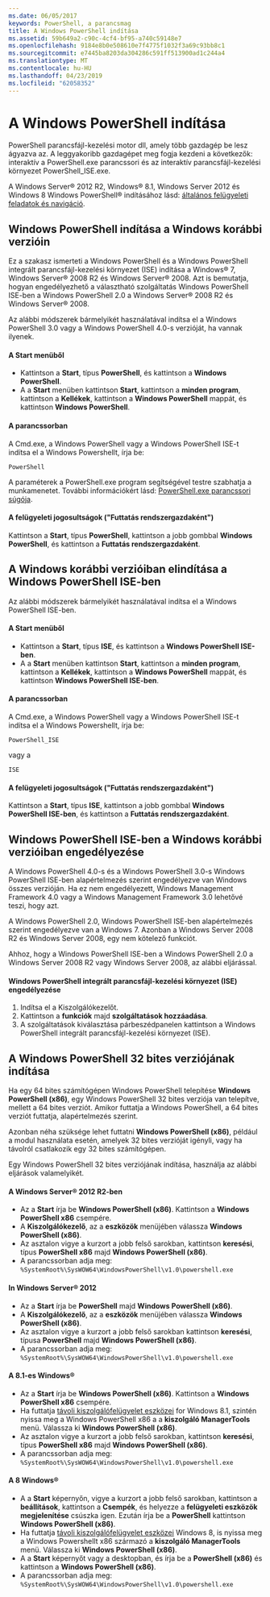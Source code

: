 ```yaml
---
ms.date: 06/05/2017
keywords: PowerShell, a parancsmag
title: A Windows PowerShell indítása
ms.assetid: 59b649a2-c90c-4cf4-bf95-a740c59148e7
ms.openlocfilehash: 9184e8b0e508610e7f4775f1032f3a69c93bb8c1
ms.sourcegitcommit: e7445ba8203da304286c591ff513900ad1c244a4
ms.translationtype: MT
ms.contentlocale: hu-HU
ms.lasthandoff: 04/23/2019
ms.locfileid: "62058352"
---
```

# <a name="starting-windows-powershell"></a>A Windows PowerShell indítása
PowerShell parancsfájl-kezelési motor dll, amely több gazdagép be lesz ágyazva az.  A leggyakoribb gazdagépet meg fogja kezdeni a következők: interaktív a PowerShell.exe parancssori és az interaktív parancsfájl-kezelési környezet PowerShell_ISE.exe.

A Windows Server® 2012 R2, Windows® 8.1, Windows Server 2012 és Windows 8 Windows PowerShell® indításához lásd: [általános felügyeleti feladatok és navigáció](https://technet.microsoft.com/library/hh831491.aspx).

## <a name="how-to-start-windows-powershell-on-earlier-versions-of-windows"></a>Windows PowerShell indítása a Windows korábbi verzióin

Ez a szakasz ismerteti a Windows PowerShell és a Windows PowerShell integrált parancsfájl-kezelési környezet (ISE) indítása a Windows® 7, Windows Server® 2008 R2 és Windows Server® 2008. Azt is bemutatja, hogyan engedélyezhető a választható szolgáltatás Windows PowerShell ISE-ben a Windows PowerShell 2.0 a Windows Server® 2008 R2 és Windows Server® 2008.

Az alábbi módszerek bármelyikét használatával indítsa el a Windows PowerShell 3.0 vagy a Windows PowerShell 4.0-s verzióját, ha vannak ilyenek.

#### <a name="from-the-start-menu"></a>A Start menüből

- Kattintson a **Start**, típus **PowerShell**, és kattintson a **Windows PowerShell**.
- A a **Start** menüben kattintson **Start**, kattintson a **minden program**, kattintson a **Kellékek**, kattintson a **Windows PowerShell**  mappát, és kattintson **Windows PowerShell**.

#### <a name="at-the-command-prompt"></a>A parancssorban

A Cmd.exe, a Windows PowerShell vagy a Windows PowerShell ISE-t indítsa el a Windows Powershellt, írja be:

```
PowerShell
```

A paraméterek a PowerShell.exe program segítségével testre szabhatja a munkamenetet. További információkért lásd: [PowerShell.exe parancssori súgója](../core-powershell/console/PowerShell.exe-Command-Line-Help.md).

#### <a name="with-administrative-privileges-run-as-administrator"></a>A felügyeleti jogosultságok ("Futtatás rendszergazdaként")

Kattintson a **Start**, típus **PowerShell**, kattintson a jobb gombbal **Windows PowerShell**, és kattintson a **Futtatás rendszergazdaként**.

## <a name="how-to-start-windows-powershell-ise-on-earlier-releases-of-windows"></a>A Windows korábbi verzióiban elindítása a Windows PowerShell ISE-ben

Az alábbi módszerek bármelyikét használatával indítsa el a Windows PowerShell ISE-ben.

#### <a name="from-the-start-menu"></a>A Start menüből

- Kattintson a **Start**, típus **ISE**, és kattintson a **Windows PowerShell ISE-ben**.
- A a **Start** menüben kattintson **Start**, kattintson a **minden program**, kattintson a **Kellékek**, kattintson a **Windows PowerShell**  mappát, és kattintson **Windows PowerShell ISE-ben**.

#### <a name="at-the-command-prompt"></a>A parancssorban

A Cmd.exe, a Windows PowerShell vagy a Windows PowerShell ISE-t indítsa el a Windows Powershellt, írja be:

```
PowerShell_ISE
```

vagy a

```
ISE
```

#### <a name="with-administrative-privileges-run-as-administrator"></a>A felügyeleti jogosultságok ("Futtatás rendszergazdaként")

Kattintson a **Start**, típus **ISE**, kattintson a jobb gombbal **Windows PowerShell ISE-ben**, és kattintson a **Futtatás rendszergazdaként**.

## <a name="how-to-enable-windows-powershell-ise-on-earlier-releases-of-windows"></a>Windows PowerShell ISE-ben a Windows korábbi verzióiban engedélyezése

A Windows PowerShell 4.0-s és a Windows PowerShell 3.0-s Windows PowerShell ISE-ben alapértelmezés szerint engedélyezve van Windows összes verzióján. Ha ez nem engedélyezett, Windows Management Framework 4.0 vagy a Windows Management Framework 3.0 lehetővé teszi, hogy azt.

A Windows PowerShell 2.0, Windows PowerShell ISE-ben alapértelmezés szerint engedélyezve van a Windows 7. Azonban a Windows Server 2008 R2 és Windows Server 2008, egy nem kötelező funkciót.

Ahhoz, hogy a Windows PowerShell ISE-ben a Windows PowerShell 2.0 a Windows Server 2008 R2 vagy Windows Server 2008, az alábbi eljárással.

#### <a name="to-enable-windows-powershell-integrated-scripting-environment-ise"></a>Windows PowerShell integrált parancsfájl-kezelési környezet (ISE) engedélyezése

1. Indítsa el a Kiszolgálókezelőt.
2. Kattintson a **funkciók** majd **szolgáltatások hozzáadása**.
3. A szolgáltatások kiválasztása párbeszédpanelen kattintson a Windows PowerShell integrált parancsfájl-kezelési környezet (ISE).

## <a name="starting-the-32-bit-version-of-windows-powershell"></a>A Windows PowerShell 32 bites verziójának indítása

Ha egy 64 bites számítógépen Windows PowerShell telepítése **Windows PowerShell (x86)**, egy Windows PowerShell 32 bites verziója van telepítve, mellett a 64 bites verziót. Amikor futtatja a Windows PowerShell, a 64 bites verziót futtatja, alapértelmezés szerint.

Azonban néha szüksége lehet futtatni **Windows PowerShell (x86)**, például a modul használata esetén, amelyek 32 bites verzióját igényli, vagy ha távolról csatlakozik egy 32 bites számítógépen.

Egy Windows PowerShell 32 bites verziójának indítása, használja az alábbi eljárások valamelyikét.

#### <a name="in-windows-server-2012-r2"></a>A Windows Server® 2012 R2-ben

- Az a **Start** írja be **Windows PowerShell (x86)**. Kattintson a **Windows PowerShell x86** csempére.
- A **Kiszolgálókezelő**, az a **eszközök** menüjében válassza **Windows PowerShell (x86)**.
- Az asztalon vigye a kurzort a jobb felső sarokban, kattintson **keresési**, típus **PowerShell x86** majd **Windows PowerShell (x86)**.
- A parancssorban adja meg: `%SystemRoot%\SysWOW64\WindowsPowerShell\v1.0\powershell.exe`

#### <a name="in-windows-server-2012"></a>In Windows Server® 2012

- Az a **Start** írja be **PowerShell** majd **Windows PowerShell (x86)**.
- A **Kiszolgálókezelő**, az a **eszközök** menüjében válassza **Windows PowerShell (x86)**.
- Az asztalon vigye a kurzort a jobb felső sarokban kattintson **keresési**, típusa **PowerShell** majd **Windows PowerShell (x86)**.
- A parancssorban adja meg: `%SystemRoot%\SysWOW64\WindowsPowerShell\v1.0\powershell.exe`

#### <a name="in-windows-81"></a>A 8.1-es Windows®

- Az a **Start** írja be **Windows PowerShell (x86)**. Kattintson a **Windows PowerShell x86** csempére.
- Ha futtatja [távoli kiszolgálófelügyelet eszközei](https://go.microsoft.com/fwlink/?LinkID=304145) for Windows 8.1, szintén nyissa meg a Windows PowerShell x86 a a **kiszolgáló ManagerTools** menü.
  Válassza ki **Windows PowerShell (x86)**.
- Az asztalon vigye a kurzort a jobb felső sarokban, kattintson **keresési**, típus **PowerShell x86** majd **Windows PowerShell (x86)**.
- A parancssorban adja meg: `%SystemRoot%\SysWOW64\WindowsPowerShell\v1.0\powershell.exe`

#### <a name="in-windows-8"></a>A 8 Windows®

- A a **Start** képernyőn, vigye a kurzort a jobb felső sarokban, kattintson a **beállítások**, kattintson a **Csempék**, és helyezze a **felügyeleti eszközök megjelenítése** csúszka igen. Ezután írja be a **PowerShell** kattintson **Windows PowerShell (x86)**.
- Ha futtatja [távoli kiszolgálófelügyelet eszközei](https://www.microsoft.com/download/details.aspx?id=28972) Windows 8, is nyissa meg a Windows Powershellt x86 származó a **kiszolgáló ManagerTools** menü. Válassza ki **Windows PowerShell (x86)**.
- A a **Start** képernyőt vagy a desktopban, és írja be a **PowerShell (x86)** és kattintson a **Windows PowerShell (x86)**.
- A parancssorban adja meg: `%SystemRoot%\SysWOW64\WindowsPowerShell\v1.0\powershell.exe`